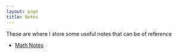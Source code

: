 ```yaml
---
layout: page
title: Notes
---
```


These are where I store some useful notes that can be of reference

* [Math Notes](/notes/mathnotes)

